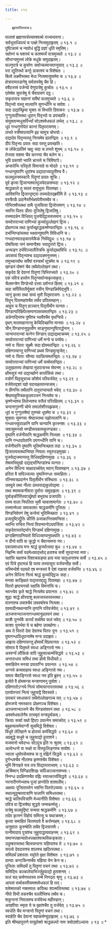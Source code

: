 ```yaml
---
title: ०१३

---
```

       बृहस्पतिरुवाच॥  
पालाशं ब्रह्मगवर्चस्यमश्वत्थे राज्यभावना।  
सर्वभूताधिपत्यं च प्लक्षे नित्यमुदाहृतम् ॥ १३.१ ॥  
पुष्टिकामं च न्यग्रोधं बुद्धिं प्रज्ञां धृतिं स्मृतिम्।  
रक्षोघ्नं च यशस्यं च काश्मर्य्यं पात्रमुच्यते ॥ १३.२ ॥  
सौभाग्यमुत्तमं लोके मधुके समुदाहृतम्।  
फल्गुपात्रे च कुर्वाणः सर्वान्कामानवाप्नुयात् ॥ १३.३ ॥  
परा द्युतिरथो कर्त्तुः प्राकाश्यं च विशेषतः ।  
बिल्वे लक्ष्मीस्तथा मेधा नित्यमायुष्यमेव च ॥ १३.४ ॥  
क्षेत्रारामतडागेषु सर्वसस्येषु चैव हि।  
वर्षेदजस्रं पर्जन्यो वेणुपात्रेषु कुर्व्वतः ॥ १३.५ ॥  
एतेष्वेव सुपात्रेषु ये चैवाग्रयणं ददुः।  
सकृदप्यत्र यज्ञानां सर्वेषां फलमुच्यते ॥ १३.६ ॥  
पितृभ्यो यस्तु माल्यानि सुगन्धीनि च सर्वशः ।  
सदा दद्याच्छ्रिया युक्तः स विभाति दिवाकरः ॥ १३.७ ॥  
गुग्गुलादींस्तथा धूपान् पितृभ्यो यः प्रयच्छति।  
संयुक्तान्मधुसर्पिर्भ्यां सोऽश्वमेधफलं लभेत् ॥ १३.८ ॥  
धूपं गन्धगुणोपेतं कान्तं पितृपरायणम्।  
लभते स्त्रीष्वपत्यानि इह चामुत्र चोभयोः।  
दद्यादेव पितृभ्यस्तु नित्यमेव ह्यतन्द्रितः ॥ १३.९ ॥  
दीपं पितृभ्यः प्रयतः सदा यस्तु प्रयच्छति।  
स लोकेऽप्रतिमं चक्षुः सदा च लभते शूभम् ॥ १३.१० ॥  
तेजसा यशमा चैव कान्त्या चैव बलेन च।  
भुवि प्रकाशो भवति भ्राजते च त्रिविष्टपे।  
अप्सरोभिः परिवृतो विमानाग्रे स मोदते ॥ १३.११ ॥  
गन्धान्पुष्पाणि धूपांश्च दद्यादाज्यादुतीश्च वै।  
फलमूलनमस्कारैः पिदॄणां प्रयतः शुचिः।  
पूर्व कृत्वा द्विजान्पश्वात्पूजयेदन्नसम्पदा ॥ १३.१२ ॥  
श्राद्धकाले तु सततं वायुभूताः पितामहाः।  
आविशन्ति द्विजान्दृष्ट्वा तस्मादेतद्ब्रवीमि ते ॥ १३.१३ ॥  
वस्त्रैरन्नैः प्रदानैस्तैर्भक्ष्यपेयैस्तथैव च।  
गोभिरश्वैस्तथा ग्रामैः पूजयित्वा द्विजोत्तमान् ॥ १३.१४ ॥  
भवन्ति पितरः प्रीताः पूजितेषु द्विजातिषु।  
तस्मादन्नेन विधिवत् पूजयेद्द्विजसत्तमान् ॥ १३.१५ ॥  
सव्योत्तराभ्यां पाणिभ्यां कुर्य्यादुल्लेखनं द्विजः।  
प्रोक्षणञ्च तथा कुर्याच्छ्राद्धकर्म्मण्यतन्द्रितः ॥ १३.१६ ॥  
दर्भान्पिण्डांस्तथा भक्ष्यान्पुष्पाणि विविधानि च।  
गन्धदानमलङ्कारमेकैकं निर्वपेद्वुधः ॥ १३.१७ ॥  
पोषयित्वा जनं सम्यग्वैश्वः स्यादुत्तरो द्विजः।  
अभ्यङ्ग दर्भपिञ्जालैस्त्रिभिः कुर्याद्यथाविधि ॥ १३.१८ ॥  
अपसव्यं पितृभ्यश्च दद्यादन्नमनुत्तमम्।  
तमुच्चार्य्याथ सर्वेषां वस्त्रार्थं सूत्रमेव च ॥ १३.१९ ॥  
खण्डनं पोषणं चैव तथैवोल्लेखनं तथा।  
सकृदेव हि देवानां पितॄणां त्रिभिरुच्यते ॥ १३.२० ॥  
एकं पवित्रं हस्तेन पितॄन्सर्वान्सकृत्सकृत्।  
चैलमन्त्रेण पिण्डेभ्यो दत्त्वा दर्शनजं हितम् ॥ १३.२१ ॥  
सदा सर्पिस्तिलैर्युक्तां स्त्रीन् पिण्डान्निर्वपेद्भुवि।  
जानुं कृत्वा तथा सव्यं भूमौ पितृपरायणः ॥ १३.२२ ॥  
पितॄन् पितामहांश्चैव तथैव प्रपितामहान्।  
आहूय च पितॄन् प्राञ्चान् पितृतीर्थेन यत्नतः।  
पिण्डान्परिक्षिपेत्सम्यगपसव्यमतन्द्रितः ॥ १३.२३ ॥  
अन्नेनाद्भिश्च पुष्पैश्च भक्ष्यैश्चैव पृथग्विधैः।  
पृथग् मातामहानान्तु केचिदिच्छन्ति मानवाः ॥ १३.२४ ॥  
त्रीन् पिण्डानानुपूर्व्व्येण साङ्गुष्ठान्पुष्टिवर्द्धनान् ।  
जान्वन्तराभ्यां यत्नेन पिण्डान् दद्याद्यथाक्रमम् ॥ १३.२५ ॥  
सव्योत्तराभ्यां पाणिभ्यां धर्मे मन्त्रे च पर्य्ययः।  
नमो वः पितरः सूक्ष्मैः सदा ह्येवमतन्द्रितः ॥ १३.२६ ॥  
दक्षिणस्यान्तु पाणिभ्यां प्रथमं पिण्डमुत्सृजेत्।  
नमो वः पितरः सौम्याः पठन्नित्यमतन्द्रितः ॥ १३.२७ ॥  
सव्योत्तराभ्यां पाणिभ्यां धर्मे सर्व्वमतन्द्रितः।  
उलूखलस्य लेखाया मुदपात्राच्च सेवनम् ॥ १३.२८ ॥  
क्षौमसूत्रं नवं दद्याच्छोणं कार्पासिकं तथा।  
पत्रोर्णं पितृसूत्रञ्च कौशेयं परिवर्जयेत् ॥ १३.२९ ॥  
वर्जयेत्तद्दशां यज्ञे यदप्यहतवस्त्रजाम्।  
न प्रीणन्ति तथैतानि दातुराप्यायतो भवेत् ॥ १३.३० ॥  
श्रेष्ठमाहुस्त्रिककुदमञ्जनं नित्यमेव च।  
कृष्णेभ्यश्च तिलेभ्यश्च यत्तैलं परिरक्षितम् ॥ १३.३१ ॥  
चन्दनागुरुणी चोभे तमालोशीरपझकम्।  
धूपं च गुग्गुलश्रेष्ठं तुरुष्कं धूपमेव च ॥ १३.३२ ॥  
शुक्लाः सुमनसः श्रेष्ठास्तथा पझोत्पलानि च।  
गन्धवन्त्युपपन्नानि यानि चान्यानि कृत्स्नशः ॥ १३.३३ ॥  
जवासुमनसो भण्डीरूपकामकुरण्डकाः।  
पुष्पाणि वर्जनीयानि श्राद्धकर्मणि नित्यशः ॥ १३.३४ ॥  
यानि गन्धादपेतानि उपगन्धीनि यानि च।  
वर्जनीयानि पुष्पाणि भूतिमन्विच्छता तदा ॥ १३.३५ ॥  
द्विजातयस्तथान्विष्ठा नियताः स्युरुदङ्मुखाः।  
पूजयेद्यजमानस्तु विधिवद्दक्षिणामुखः ॥ १३.३६ ॥  
तेषामभिमुखो दद्याद्दर्भान्पिण्डांश्च यत्नतः।  
अनेन विधिना साक्षादर्च्चयेत् स्वान् पितामहान् ॥ १३.३७ ॥  
हरिता वै सपिञ्जल्याः पुष्पस्निग्धाः समाहिताः।  
रत्निमात्रप्रदानेन पितृतीर्थेन संस्थिताः ॥ १३.३८ ॥  
उपमूले तथा नीलाः प्रस्तराद्यकुलोद्यमाः ।  
तथा श्मामाकनीवारा दुर्वाराः समुदाहृताः ॥ १३.३९ ॥  
पूर्व्वङ्कीर्त्तितवाञ्छ्रेष्ठो बभूवाथ प्रजापतिः ।  
तस्य वाला निपतिता भूमौ चाकाशमार्गतः ॥ १३.४० ॥  
तस्मान्मेध्या समाकाशाः श्राद्धकर्मणि पूजिताः ।  
पिण्डनिर्वपणं तेषु कर्त्तव्यं भूतिमिच्छता ॥ १३.४१ ॥  
प्रजापुष्टिर्द्युतिः कीर्त्तिः प्रजाकान्तिसमन्विता।  
भवन्ति रुचिरा नित्यं विपाप्मानोऽघवर्जिताः ॥ १३.४२ ॥  
सकृदेवास्तरेद्दर्भान् पिण्डार्थं दक्षिणामुखः।  
प्राग्दक्षिणाग्रनियतो विधिञ्चाप्यनुवक्ष्यति ॥ १३.४३ ॥  
न दीनो वापि वा क्रुद्धो न चैवान्यमना नरः।  
एकाग्रमाधाय मनः श्राद्धं कुर्य्यात्सदा बुधः ॥ १३.४४ ॥  
निहन्मि सर्व्वं यदमेध्यवद्भवेद् हताश्च सर्व्वे सुरदानवा मया।  
रक्षांसि यक्षाश्च पिशाचसङ्घा हता मया यातुधानाश्च सर्व्वे ॥ १३.४५ ॥  
एवं पित्रे दृष्टमन्नं हि यस्य तस्यासुरा वर्जयन्तीह सर्व्वे।  
यस्मिन्देशे पठ्यते एष मन्त्रस्तं वै देशं राक्षसा वर्जयन्ति ॥ १३.४६ ॥  
अनेन विधिना नित्यं श्राद्धं कुर्य्याद्द्विजः सदा।  
मनसा काङ्क्षितं यद्यत्तत्तद्दद्युः पितामहाः ॥ १३.४७ ॥  
पितरो हृष्टमनसो रक्षांसि विमनांसि च।  
भवन्त्येव कृते श्राद्धे नित्यमेव प्रयत्नतः ॥ १३.४८ ॥  
शूद्राः श्राद्धे क्षीरवाशु बल्वजास्तरवस्तथा।  
वारणाश्च लवाश्चैव लववर्षाश्च नित्यशः।  
एवमादीन्यथान्यानि तृणानि परिवर्जयेत् ॥ १३.४९ ॥  
अञ्जनाभ्यञ्जनागन्धामानुप्रलयनं तथा ।  
काशैः पुनर्भवैः कार्य्यं सर्व्वमेव फलं भवेत् ॥ १३.५० ॥  
काशाः पुनर्भवा ये च बर्हणा उपबर्हणाः।  
अथ ते पितरो देवा देवाश्च पितरः पुनः ॥ १३.५१ ॥  
पुष्पगन्धादिधूपानामेष मन्त्र उदाहृतः।  
आहृत्य दक्षिणायान्तु होमार्थे विप्रयत्नतः ॥ १३.५२ ॥  
सोमाय वै पितृमते स्वधा अङ्गिरसे नमः।  
अस्वर्ग्यं लौकिकं वापि जुहुयात्कर्म्मसिद्धये ॥ १३.५३ ॥  
अन्तराधाय समिधं तथा होमो विधीयते॥  
समाहितेन मनसा प्रयताग्निः प्रयत्नतः ॥ १३.५४ ॥  
अग्नये कव्यवाहाय स्वधा अङ्गिरसे नमः।  
यमाय चैवाङ्गिरसे स्वधा नम इति ब्रुवन् ॥ १३.५५ ॥  
इत्येते वै होममन्त्रा मन्त्राणामनु पूर्व्वशः।  
दक्षिणातोऽग्नये नित्यं सोमायान्तरतस्तथा ॥ १३.५६ ॥  
एतयोरन्तरं नित्यं जुहुयाद्वै विवस्वते।  
उपचारं स्वधाकारं तथैवोल्लेखनञ्च यत् ॥ १३.५७ ॥  
होमजप्ये नमस्कारः प्रोक्षणञ्च विशेषतः।  
अञ्जनाभ्यञ्जने चैव पिण्डसंवपनं तथा ॥ १३.५८ ॥  
अश्वमेधफलेनैव तत्स्मृतं मन्त्रपूर्व्वकम्।  
क्रियाः सर्व्वा यथो द्दिष्टाः प्रयत्नेन समाचरेत् ॥ १३.५९ ॥  
बहुहव्यत्वमेवाग्नौ सुसमिद्धे विशेषतः।  
विधूमे लेलिहाने च होतव्यं कर्मसिद्धये ॥ १३.६० ॥  
अप्रबुद्धे सधूमे च जुहुयाद्यो हुताशने।  
यजमानो भवेदन्धः सोऽपुत्र इति नः श्रुतम् ॥ १३.६१ ॥  
अल्पेन्धनो वा रूक्षो वा विस्फुलिङ्गश्च सर्व्वशः ।  
ज्वाला धूमोपसेव्यश्च स तु वह्निर्न सिद्धये ॥ १३.६२ ॥  
दुर्गन्धश्चैव नीलश्च कृष्णश्चैव विशेषतः।  
भूमिं विगाहते यत्र तत्र विद्यात्पराभवम् ॥ १३.६३ ॥  
अर्चिष्मान् पिण्डितशिखः सर्पिःकाञ्चनसम्भवः।  
स्निग्धः प्रदक्षिणश्चैव वह्निः स्यात्कार्य्यसिद्धये ॥ १३.६४ ॥  
नरनारीगणेभ्यश्च पूजां प्राप्नोति शाश्वतीम्।  
अक्षयाः पूजितास्तेन भवन्ति पितरोऽव्ययाः ॥ १३.६५ ॥  
स्थाल्युदुम्बरपात्राणि फलानि समिधस्तथा।  
श्राद्धे चातिपवित्राणि मेध्यानीति विशेषतः ॥ १३.६६ ॥  
पवित्रं वा द्विजश्रेष्ठ शुद्धये जन्मकर्म्मसु।  
पात्रेषु फलमुद्दिष्टं यन्मया श्राद्धकर्मणि ॥ १३.६७ ॥  
तदेव कृत्स्नं विज्ञेयं समित्सु च यथाक्रमम्।  
कृत्वा समाहितं चित्तमग्रये वै करोम्यहम् ॥ १३.६८ ॥  
अनुज्ञातः कुरुष्वेति तथैव द्विजसत्तमैः।  
पत्नीमादाय पुत्रांश्च जुहुयाद्धव्यवाहनम् ॥ १३.६९ ॥  
समानप्लक्षन्यग्रोधप्लक्षाश्वत्थविकङ्कताः।  
उदुम्बरास्तथा बिल्वचन्दना यज्ञियाश्च ते ॥ १३.७० ॥  
सरलो देवदारुश्च शालश्च खदिरस्तथा।  
समिदर्थं प्रशस्ताः स्युरेते वृक्षा विशेषतः ॥ १३.७१ ॥  
ग्राम्याः कण्टकिनश्चैव यज्ञिया येन केन च।  
पूजिताः समिदर्थे तु पितॄणां वचनं तथा ॥ १३.७२ ॥  
समिद्भिः कल्कलेयाभिर्ज्जुहुयाद्यो हुताशनम् ।  
फलं यत् कर्मणस्तस्य तन्मे निगदतः श्रृणु ॥ १३.७३ ॥  
आयसं सर्व्वकामीयमश्वमेधफलं हि तत्।  
श्लेष्मातको नक्तमालः कपित्थः शाल्मलिस्तथा ॥ १३.७४ ॥  
नीपो विभी तकश्चैव वल्लीभिश्च तथैव च।  
शकुनानां निवासश्च वर्जयेच्च महीरुहान्।  
अयज्ञीयाः स्मृता ये च वृक्षांश्चैव तु वर्जयेत् ॥ १३.७५ ॥  
स्वधेति चैव मन्त्रान्ते पितॄणां वचनं तथा।  
स्वाहेति चैव देवानां यज्ञकर्मण्युदाहृतम् ॥ १३.७६ ॥  
इति श्रीमहापुराणे वायुप्रोक्ते श्राद्धकल्पो नाम त्रयोदशोऽध्यायः ॥ १३ ॥ *